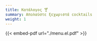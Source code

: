 ```yaml
---
title: Κατάλογος 🍸
summary: Απολαύστε ξεχωριστά cocktails
weight: 1
---
```


{{< embed-pdf url="./menu.el.pdf" >}}
